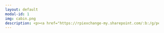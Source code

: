 ```yaml
---
layout: default
modal-id: 1
img: cabin.png
description: <p><a href="https://rpiexchange-my.sharepoint.com/:b:/g/personal/bowerj6_rpi_edu/EQtkeE4B68ZLqvd7PAW3XssBi1maVu77bZcr2S8Kd54jDQ"><strong><font size="6"><font color="#0000ff">Link to Resume (PDF)</font></a></p><br><strong>Professional Summary</strong></font></strong><br><br><font size="4">Social science scholar fascinated by the power of vocal performance in the video game medium, surveillance studies, and the materiality of digital space. Trophy-hunting video game completionist, engaging voice actor, and lover of all things international. Dedicated and collaborative professional with exemplary customer service skills, and over a  decade of experience in the fields of entertainment media, healthcare, and academia.</font><br><br><br></strong><br><strong><font size="6">All Positions</font></strong><br><em>(Chronological Order)</em><br><br><strong>Teaching Assistant</strong><br>AI in the Information Age – Ralph Noble (Fall 2023)<br>Motivation and Performance – Ralph Noble (Fall 2023)<br>200 Year Old Vampires - History of Motion Pictures – Chris Jeansonne (Fall 2024)<br>Introduction to Game Storytelling – Nicholas Mizer (Fall 2024) / Leslie Zeng (Spring 2025)<br>Psychology of Mindfulness – Holly Traver (Spring 2025)<br><br>Troy, NY, USA<br> August 2023 - Present<br><br><strong>Research Assistant</strong><br><i><p><a href="https://store.steampowered.com/app/1238940/The_Songbird_Guild/"><strong><font color="#0000ff">The Songbird Guild</font></a></p></i>Chinese Localization Project – Ben Chang (Summer 2024)<br><br><br>Troy, NY, USA<br> August 2023 - Present<br><br><strong><strong><font size="4">Voice Actor / Transcript Editor </strong><br>Bloody Disgusting, LLC<br>Remote<br> September 2021 - Present<br><br><strong>Writing Center Tutor</strong><br>RPI Center for Global Communication + Design (COMM+D)<br> Troy, NY, USA<br> January 2024 - May 2024<br><br>Access Coordinator - Global Patient Services</strong> <br>Children’s Hospital of Philadelphia (CHOP)<br>Philadelphia, PA, USA<br> November 2018 - July 2022<br><br><strong>Greater Philadelphia Coronavirus HelpLine - Contact Tracing Center</strong> <br>Children’s Hospital of Philadelphia (CHOP)<br>Philadelphia, PA, USA<br> July 2020 - February 2021<br><br><strong>Program Assistant - Department of Communication</strong><br>Drexel University<br>Philadelphia, PA, USA<br> January 2015 - October 2018<br><br><strong>Adjunct Chinese Instructor - Modern Languages Program</strong><br>Drexel University<br>Philadelphia, PA, USA<br> September 2014 - September 2016<br><br><strong>Program Assistant - Modern Languages Program</strong> <br> Drexel University<br>Philadelphia, PA, USA<br> November 2013 - June 2014<br><br><strong>Airport Coordinator / Assistant to the Regional Travel & Logistics Coordinator</strong><br>AFS-USA<br>New York City, NY, USA <br>Summer 2013<br><br><strong>Freelance Journalist / Blog Writer</strong> <br>Viacom - MTV Korea<br>New York City, NY, USA<br> March 2012 - January 2013<br><br><strong>Actor - SHADES Theater</strong><br>(Student Health Advocates Developing Educational Scenarios) <br>Rutgers University Health Services<br>New Brunswick, NJ, USA<br> September 2008 - June 2012<br><br><strong>Sales / Facilities / Cashier Associate</strong> <br>Victoria’s Secret <br>Deptford, NJ, USA<br> June 2009 - January 2010</font><br><br><strong><font size="6"><br>Education</font></strong><br><br><strong><font size="4">Doctor of Philosophy - Critical Game Design </strong><em><font color="#FF0000">(in progress)</font></em><br>Rensselaer Polytechnic Institute, Troy, NY, USA<br><br><strong>Master of Science - Science, Technology & Society</strong><br>Drexel University, Philadelphia, PA, USA<br><br><strong>Bachelor of Arts - Double Major, Spanish and Mandarin Chinese</strong><br>Rutgers, The State University of New Jersey, New Brunswick, NJ, USA<br><br><br></font>
---
```

